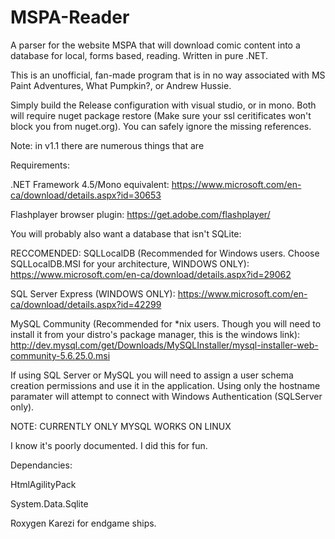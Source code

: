 # MSPA-Reader
A parser for the website MSPA that will download comic content into a database for local, forms based, reading. Written in pure .NET.

This is an unofficial, fan-made program that is in no way associated with MS Paint Adventures, What Pumpkin?, or Andrew Hussie.

Simply build the Release configuration with visual studio, or in mono. Both will require nuget package restore (Make sure your ssl ceritificates won't block you from nuget.org). You can safely ignore the missing references.

Note: in v1.1 there are numerous things that are 

Requirements:

.NET Framework 4.5/Mono equivalent: https://www.microsoft.com/en-ca/download/details.aspx?id=30653

Flashplayer browser plugin: https://get.adobe.com/flashplayer/


You will probably also want a database that isn't SQLite:



RECCOMENDED: SQLLocalDB (Recommended for Windows users. Choose SQLLocalDB.MSI for your architecture, WINDOWS ONLY): https://www.microsoft.com/en-ca/download/details.aspx?id=29062 



SQL Server Express (WINDOWS ONLY): https://www.microsoft.com/en-ca/download/details.aspx?id=42299

MySQL Community (Recommended for *nix users. Though you will need to install it from your distro's package manager, this is the windows link): http://dev.mysql.com/get/Downloads/MySQLInstaller/mysql-installer-web-community-5.6.25.0.msi

If using SQL Server or MySQL you will need to assign a user schema creation permissions and use it in the application. Using only the hostname paramater will attempt to connect with Windows Authentication (SQLServer only).

NOTE: CURRENTLY ONLY MYSQL WORKS ON LINUX

I know it's poorly documented. I did this for fun.


Dependancies:

HtmlAgilityPack

System.Data.Sqlite

Roxygen Karezi for endgame ships.